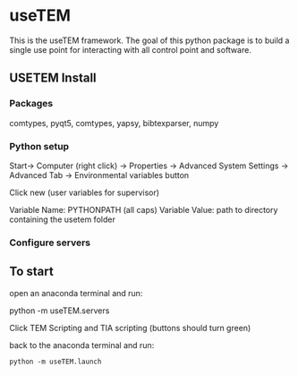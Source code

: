 # useTEM

This is the useTEM framework.  The goal of this python package is to build a single use point for interacting with all control point and software.  


## USETEM Install

### Packages

comtypes, pyqt5, comtypes, yapsy, bibtexparser, numpy


### Python setup

Start->  Computer (right click) -> Properties -> Advanced System Settings -> Advanced Tab -> Environmental variables button

Click new (user variables for supervisor)

Variable Name: PYTHONPATH (all caps)
Variable Value: path to directory containing the usetem folder


### Configure servers


## To start

open an anaconda terminal and run:

  python -m useTEM.servers

Click TEM Scripting and TIA scripting (buttons should turn green)

back to the anaconda terminal and run:

	python -m useTEM.launch

